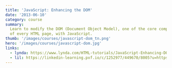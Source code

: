 ```yaml
---
title: 'JavaScript: Enhancing the DOM'
date: '2013-06-10'
category: course
summary:
  Learn to modify the DOM (Document Object Model), one of the core components
  of every HTML page, with JavaScript.
thumb: '/images/courses/javascript-dom_tn.png'
hero: '/images/courses/javascript-dom.jpg'
links:
  - lynda: https://www.lynda.com/HTML-tutorials/JavaScript-Enhancing-DOM/122462-2.html
  - lil: https://linkedin-learning.pxf.io/c/1252977/449670/8005?u=https%3A%2F%2Fwww.linkedin.com%2Flearning%2Fjavascript-enhancing-the-dom
---
```

